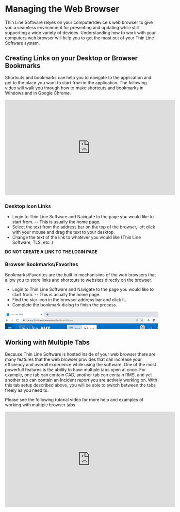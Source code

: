 ﻿# Managing the Web Browser

Thin Line Software relyes on your computer/device's web browser to give you a seamless environment for presenting and updating while still supporting a wide variety of devices.  Understanding how to work with your computers web browser will help you to get the most out of your Thin Line Software system.

## Creating Links on your Desktop or Browser Bookmarks

Shortcuts and bookmarks can help you to navigate to the application and get to the place you want to start from in the application.  The following video will walk you through how to make shortcuts and bookmarks in Windows and in Google Chrome.

<iframe width="560" height="315" src="https://www.youtube.com/embed/dOZI37GAk6s" title="YouTube video player" frameborder="0" allow="accelerometer; autoplay; clipboard-write; encrypted-media; gyroscope; picture-in-picture" allowfullscreen></iframe>

### Desktop Icon Links
- Login to Thin Line Software and Navigate to the page you would like to start from.
-- This is usually the home page.
- Select the text from the address bar on the top of the browser, left click with your mouse and drag the text to your desktop.
- Change the text of the link to whatever you would like (Thin Line Software, TLS, etc..)

**DO NOT CREATE A LINK TO THE LOGIN PAGE**

### Browser Bookmarks/Favorites

Bookmarks/Favorites are the built in mechanisims of the web browsers that allow you to store links and shortcuts to websites directly on the browser.
- Login to Thin Line Software and Navigate to the page you would like to start from.
-- This is usually the home page.
- Find the star icon in the browser address bar and click it.
- Complete the bookmark dialog to finish the process.

<img src="Browser-FavoriteStar.png"/>

## Working with Multiple Tabs

Because Thin Line Software is hosted inside of your web browser there are many features that the web browser provides that can increase your efficiency and overall experience while using the software.  One of the most powerfull features is the ability to have multiple tabs open at once.  For example, one tab can contain CAD, another tab can contain RMS, and yet another tab can contain an Incident report you are actively working on.  With this tab setup described above, you will be able to switch between the tabs freely as you need to.

Please see the following tutorial video for more help and examples of working with multiple browser tabs.

<iframe width="560" height="315" src="https://www.youtube.com/embed/ZigzdzBAaMM" title="YouTube video player" frameborder="0" allow="accelerometer; autoplay; clipboard-write; encrypted-media; gyroscope; picture-in-picture" allowfullscreen></iframe>